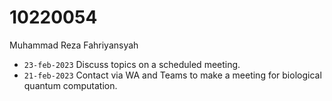 # 10220054
Muhammad Reza Fahriyansyah

+ `23-feb-2023` Discuss topics on a scheduled meeting.
+ `21-feb-2023` Contact via WA and Teams to make a meeting for biological quantum computation.
